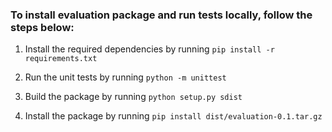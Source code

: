 ### To install evaluation package and run tests locally, follow the steps below:

1. Install the required dependencies by running 
```pip install -r requirements.txt```

2. Run the unit tests by running 
```python -m unittest```

3. Build the package by running 
```python setup.py sdist```

4. Install the package by running 
```pip install dist/evaluation-0.1.tar.gz```